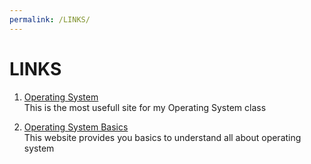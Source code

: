 ```yaml
---
permalink: /LINKS/
---
```


# LINKS
1. [Operating System](https://os.vlsm.org/)\
This is the most usefull site for my Operating System class

2. [Operating System Basics](https://www.tutorialspoint.com/operating_system/index.htm)\
This website provides you basics to understand all about operating system


